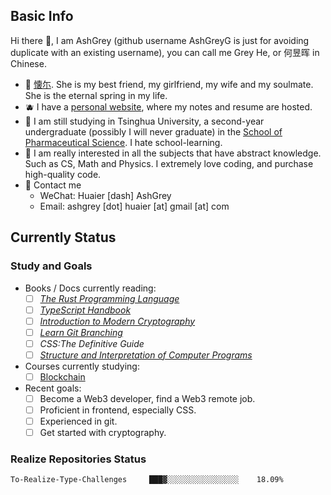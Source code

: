 ## Basic Info

Hi there 🥝, I am AshGrey (github username AshGreyG is just for avoiding 
duplicate with an existing username), you can call me Grey He, or 何昱晖 in Chinese.
+ 🍊 [懐尓](https://github.com/huaier007). She is my best friend, my girlfriend, 
  my wife and my soulmate. She is the eternal spring in my life.
+ 🫐 I have a [personal website](https://www.huaier-ashgrey.top), where my notes 
  and resume are hosted.
+ 🌽 I am still studying in Tsinghua University, a second-year undergraduate 
  (possibly I will never graduate) in the 
  [School of Pharmaceutical Science](https://www.sps.tsinghua.edu.cn/spsen/). 
  I hate school-learning.
+ 🥦 I am really interested in all the subjects that have abstract knowledge. Such 
  as CS, Math and Physics. I extremely love coding, and purchase high-quality code.
+ 🥑 Contact me
  + WeChat: Huaier [dash] AshGrey
  + Email: ashgrey [dot] huaier [at] gmail [at] com

## Currently Status

### Study and Goals

+ Books / Docs currently reading:
  + [ ] [*The Rust Programming Language*](https://docs.rust-lang.org)
  + [ ] [*TypeScript Handbook*](https://typescriptlang.org/docs/handbook)
  + [ ] [*Introduction to Modern Cryptography*](https://eclass.uniwa.gr/modules/document/file.php/CSCYB105/Reading%20Material/%5BJonathan_Katz%2C_Yehuda_Lindell%5D_Introduction_to_Mo%282nd%29.pdf)
  + [ ] [*Learn Git Branching*](https://learngitbranching.js.org/?NODEMO)
  + [ ] *CSS:The Definitive Guide*
  + [ ] [*Structure and Interpretation of Computer Programs*](https://mitp-content-server.mit.edu/books/content/sectbyfn/books_pres_0/6515/sicp.zip/index.html)
+ Courses currently studying:
  + [ ] [Blockchain](http://zhenxiao.com/album/juicebox/web/?s=2018_blockchain)
+ Recent goals:
  + [ ] Become a Web3 developer, find a Web3 remote job.
  + [ ] Proficient in frontend, especially CSS.
  + [ ] Experienced in git.
  + [ ] Get started with cryptography.

### Realize Repositories Status

<!-- Begin Realize Status -->
``` plaintext
To-Realize-Type-Challenges     ███▓░░░░░░░░░░░░░░░░    18.09%
```
